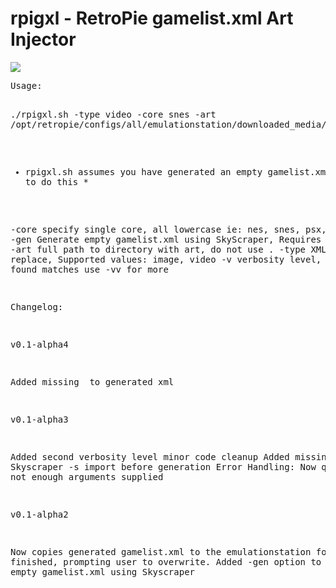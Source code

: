 # rpigxl - RetroPie gamelist.xml Art Injector

<img src="https://i.gyazo.com/ebf503caa9bdbf143852b694c5e14a8b.png">
<pre>
Usage:

./rpigxl.sh -type video -core snes -art /opt/retropie/configs/all/emulationstation/downloaded_media/snes/videos/

* rpigxl.sh assumes you have generated an empty gamelist.xml use -gen to do this *

-core specify single core, all lowercase ie: nes, snes, psx, arcade
-gen  Generate empty gamelist.xml using SkyScraper, Requires -core be set
-art  full path to directory with art, do not use .
-type XML Tag to replace, Supported values: image, video
-v    verbosity level, 1 displays found matches use -vv for more

Changelog:

v0.1-alpha4

Added missing </gameList> to generated xml

v0.1-alpha3

Added second verbosity level
minor code cleanup
Added missing Skyscraper -s import before generation
Error Handling: Now quits when not enough arguments supplied

v0.1-alpha2

Now copies generated gamelist.xml to the emulationstation folder when finished, prompting user to overwrite.
Added -gen option to generate empty gamelist.xml using Skyscraper

</pre>